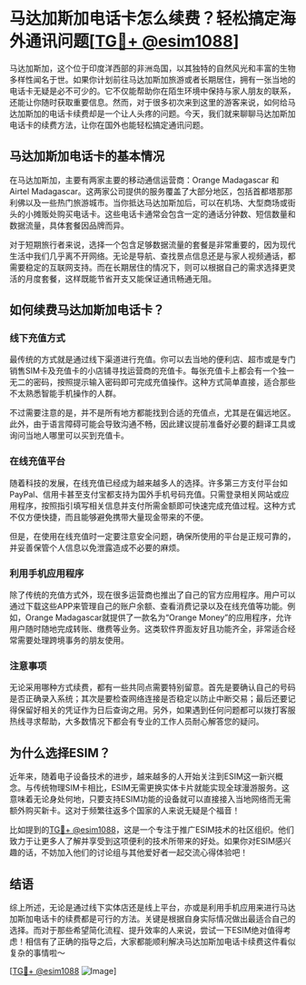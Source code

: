 # 马达加斯加电话卡怎么续费？轻松搞定海外通讯问题[[TG💪+ @esim1088](https://t.me/s/esim1088)]

马达加斯加，这个位于印度洋西部的非洲岛国，以其独特的自然风光和丰富的生物多样性闻名于世。如果你计划前往马达加斯加旅游或者长期居住，拥有一张当地的电话卡无疑是必不可少的。它不仅能帮助你在陌生环境中保持与家人朋友的联系，还能让你随时获取重要信息。然而，对于很多初次来到这里的游客来说，如何给马达加斯加的电话卡续费却是一个让人头疼的问题。今天，我们就来聊聊马达加斯加电话卡的续费方法，让你在国外也能轻松搞定通讯问题。

## 马达加斯加电话卡的基本情况

在马达加斯加，主要有两家主要的移动通信运营商：Orange Madagascar 和 Airtel Madagascar。这两家公司提供的服务覆盖了大部分地区，包括首都塔那那利佛以及一些热门旅游城市。当你抵达马达加斯加后，可以在机场、大型商场或街头的小摊贩处购买电话卡。这些电话卡通常会包含一定的通话分钟数、短信数量和数据流量，具体套餐因品牌而异。

对于短期旅行者来说，选择一个包含足够数据流量的套餐是非常重要的，因为现代生活中我们几乎离不开网络。无论是导航、查找景点信息还是与家人视频通话，都需要稳定的互联网支持。而在长期居住的情况下，则可以根据自己的需求选择更灵活的月度套餐，这样既能节省开支又能保证通讯畅通无阻。

## 如何续费马达加斯加电话卡？

### 线下充值方式

最传统的方式就是通过线下渠道进行充值。你可以去当地的便利店、超市或是专门销售SIM卡及充值卡的小店铺寻找运营商的充值卡。每张充值卡上都会有一个独一无二的密码，按照提示输入密码即可完成充值操作。这种方式简单直接，适合那些不太熟悉智能手机操作的人群。

不过需要注意的是，并不是所有地方都能找到合适的充值点，尤其是在偏远地区。此外，由于语言障碍可能会导致沟通不畅，因此建议提前准备好必要的翻译工具或询问当地人哪里可以买到充值卡。

### 在线充值平台

随着科技的发展，在线充值已经成为越来越多人的选择。许多第三方支付平台如PayPal、信用卡甚至支付宝都支持为国外手机号码充值。只需登录相关网站或应用程序，按照指引填写相关信息并支付所需金额即可快速完成充值过程。这种方式不仅方便快捷，而且能够避免携带大量现金带来的不便。

但是，在使用在线充值时一定要注意安全问题，确保所使用的平台是正规可靠的，并妥善保管个人信息以免泄露造成不必要的麻烦。

### 利用手机应用程序

除了传统的充值方式外，现在很多运营商也推出了自己的官方应用程序。用户可以通过下载这些APP来管理自己的账户余额、查看消费记录以及在线充值等功能。例如，Orange Madagascar就提供了一款名为“Orange Money”的应用程序，允许用户随时随地完成转账、缴费等业务。这类软件界面友好且功能齐全，非常适合经常需要处理跨境事务的朋友使用。

### 注意事项

无论采用哪种方式续费，都有一些共同点需要特别留意。首先是要确认自己的号码是否正确录入系统；其次是要检查网络连接是否稳定以防止中断交易；最后还要记得保留好相关的凭证作为日后查询之用。另外，如果遇到任何问题都可以拨打客服热线寻求帮助，大多数情况下都会有专业的工作人员耐心解答您的疑问。

## 为什么选择ESIM？

近年来，随着电子设备技术的进步，越来越多的人开始关注到ESIM这一新兴概念。与传统物理SIM卡相比，ESIM无需更换实体卡片就能实现全球漫游服务。这意味着无论身处何地，只要支持ESIM功能的设备就可以直接接入当地网络而无需额外购买新卡。这对于频繁往返多个国家的人来说无疑是个福音！

比如提到的[TG💪+ @esim1088](https://t.me/s/esim1088)，这是一个专注于推广ESIM技术的社区组织。他们致力于让更多人了解并享受到这项便利的技术所带来的好处。如果你对ESIM感兴趣的话，不妨加入他们的讨论组与其他爱好者一起交流心得体验吧！

## 结语

综上所述，无论是通过线下实体店还是线上平台，亦或是利用手机应用来进行马达加斯加电话卡的续费都是可行的方法。关键是根据自身实际情况做出最适合自己的选择。而对于那些希望简化流程、提升效率的人来说，尝试一下ESIM绝对值得考虑！相信有了正确的指导之后，大家都能顺利解决马达加斯加电话卡续费这件看似复杂的事情啦～

[[TG💪+ @esim1088](https://t.me/s/esim1088) ![Image](https://i.postimg.cc/4NQfJmqS/Snipaste-2025-05-13-00-14-12.png)]